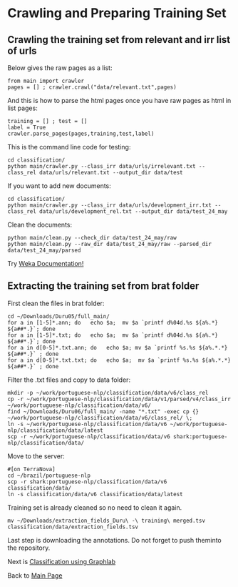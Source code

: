 # Crawling and Preparing Training Set

## Crawling the training set from relevant and irr list of urls

Below gives the raw pages as a list:

    from main import crawler
    pages = [] ; crawler.crawl("data/relevant.txt",pages)

And this is how to parse the html pages once you have raw pages as html in list pages:

    training = [] ; test = []
    label = True
    crawler.parse_pages(pages,training,test,label)

This is the command line code for testing:

    cd classification/
    python main/crawler.py --class_irr data/urls/irrelevant.txt --class_rel data/urls/relevant.txt --output_dir data/test

If you want to add new documents:

    cd classification/
    python main/crawler.py --class_irr data/urls/development_irr.txt --class_rel data/urls/development_rel.txt --output_dir data/test_24_may
    
Clean the documents:

    python main/clean.py --check_dir data/test_24_may/raw
    python main/clean.py --raw_dir data/test_24_may/raw --parsed_dir data/test_24_may/parsed


Try [Weka Documentation!](/docs/weka.md)

## Extracting the training set from brat folder

First clean the files in brat folder:

    cd ~/Downloads/Duru05/full_main/
    for a in [1-5]*.ann; do   echo $a;  mv $a `printf d%04d.%s ${a%.*} ${a##*.}`; done
    for a in [1-5]*.txt; do   echo $a;  mv $a `printf d%04d.%s ${a%.*} ${a##*.}`; done
    for a in d[0-5]*.txt.ann; do   echo $a; mv $a `printf %s.%s ${a%.*.*} ${a##*.}` ; done
    for a in d[0-5]*.txt.txt; do   echo $a;  mv $a `printf %s.%s ${a%.*.*} ${a##*.}` ; done

Filter the .txt files and copy to data folder:

    mkdir -p ~/work/portuguese-nlp/classification/data/v6/class_rel
    cp -r ~/work/portuguese-nlp/classification/data/v1/parsed/v4/class_irr ~/work/portuguese-nlp/classification/data/v6/
    find ~/Downloads/Duru06/full_main/ -name "*.txt" -exec cp {} ~/work/portuguese-nlp/classification/data/v6/class_rel/ \;
    ln -s ~/work/portuguese-nlp/classification/data/v6 ~/work/portuguese-nlp/classification/data/latest
    scp -r ~/work/portuguese-nlp/classification/data/v6 shark:portuguese-nlp/classification/data/

Move to the server:

    #[on TerraNova]    
    cd ~/brazil/portuguese-nlp
    scp -r shark:portuguese-nlp/classification/data/v6 classification/data/
    ln -s classification/data/v6 classification/data/latest
    
Training set is already cleaned so no need to clean it again. 

    mv ~/Downloads/extraction_fields_Duru\ -\ training\ merged.tsv classification/data/extraction_fields.tsv

Last step is downloading the annotations. Do not forget to push theminto the repository.


Next is [Classification using Graphlab](/docs/classification_with_graphlab.md)

Back to [Main Page](/README.md)
